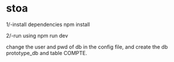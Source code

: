 # stoa

1/-install dependencies
npm install

2/-run using
npm run dev

change the user and pwd of db in the config file, and create the db prototype_db and table COMPTE.
